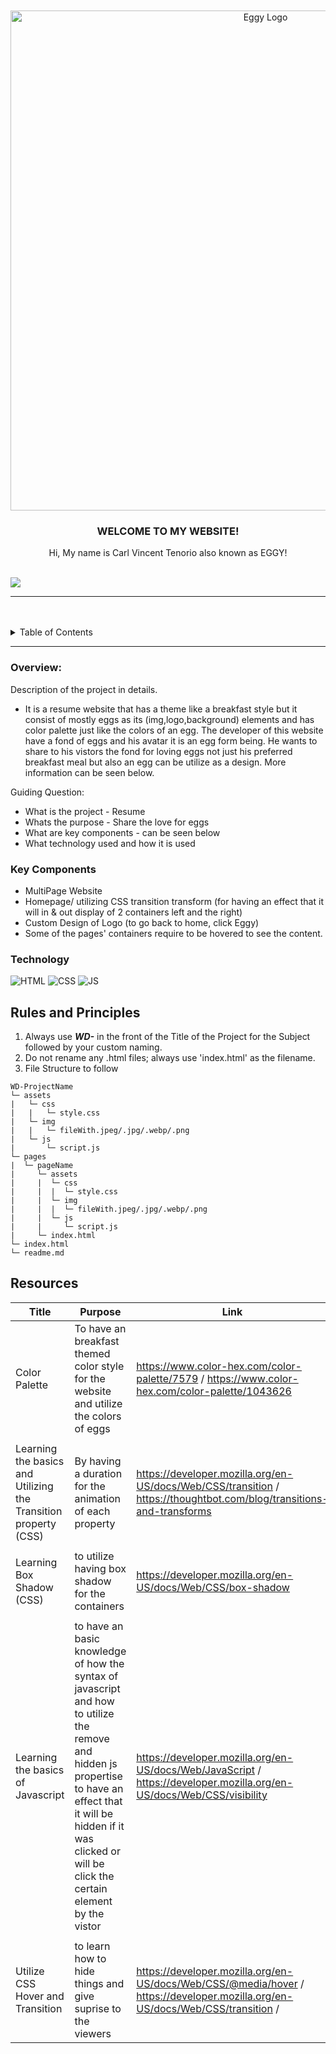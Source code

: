 <a name="readme-top">

<br/>

<br />
<div align="center">
  <a href="https://github.com/CVTenorio/WD-SEATWORK-TWO-TENORIO">
  <!-- TODO: If you want to add logo or banner you can add it here --> 
    <a href="https://app.daily.dev/carl_tenorio"><img src="//assets/img/eggy logo.png" width="800" alt="Eggy Logo"/></a>
  </a>
<!-- TODO: Change Title to the name of the title of your Project -->
  <h3 align="center">WELCOME TO MY WEBSITE!</h3>
</div>
<!-- TODO: Make a short description -->
<div align="center">
       Hi, My name is Carl Vincent Tenorio also known as EGGY!
</div>

<br />

<!-- TODO: Change the zyx-0314 into your github username  -->
<!-- TODO: Change the WD-Template-Project into the same name of your folder -->
![](https://visit-counter.vercel.app/counter.png?page=CVTenorio/WD-SEATWORK-TWO-TENORIO)

---

<br />
<br />

<!-- TODO: If you want to add more layers for your readme -->
<details>
  <summary>Table of Contents</summary>
  <ol>
    <li>
      <a href="#overview">Overview</a>
      <ol>
        <li>
          <a href="#key-components">Key Components</a>
        </li>
        <li>
          <a href="#technology">Technology</a>
        </li>
      </ol>
    </li>
    <li>
      <a href="#rules-and-principles">Rules and Principles</a>
    </li>
    <li>
      <a href="#resources">Resources</a>
    </li>
  </ol>
</details>

---

### Overview:

<!-- TODO: To be changed -->
<!-- The following are just sample -->
Description of the project in details.

- It is a resume website that has a theme like a breakfast  style but it consist of mostly eggs as its (img,logo,background) elements and has color palette just like the colors of an egg. The developer of this website have a fond of eggs and his avatar it is an egg form being. He wants to share to his vistors the fond for loving eggs not just his preferred breakfast meal but also an egg can be utilize as a design. More information can be seen below.

Guiding Question:
- What is the project - Resume
- Whats the purpose - Share the love for eggs
- What are key components - can be seen below
- What technology used and how it is used 

### Key Components
<!-- TODO: List of Key Components -->
<!-- The following are just sample -->
- MultiPage Website
- Homepage/ utilizing CSS transition transform (for having an effect that it will in & out display of 2 containers left and the right)
- Custom Design of Logo (to go back to home, click Eggy)
- Some of the pages' containers require to be hovered to see the content.


### Technology
<!-- TODO: List of Technology Used -->
![HTML](https://img.shields.io/badge/HTML-E34F26?style=for-the-badge&logo=html5&logoColor=white)
![CSS](https://img.shields.io/badge/CSS-1572B6?style=for-the-badge&logo=css3&logoColor=white)
![JS](https://camo.githubusercontent.com/ada167c2d900ced729acc76ee6de2d312e7043891e43e17c2eba1a1ef1af25ed/68747470733a2f2f696d672e736869656c64732e696f2f62616467652f4a6176615363726970742d4637444631453f7374796c653d666f722d7468652d6261646765266c6f676f3d6a617661736372697074266c6f676f436f6c6f723d7768697465)

## Rules and Principles
1. Always use ***WD-*** in the front of the Title of the Project for the Subject followed by your custom naming.
2. Do not rename any .html files; always use 'index.html' as the filename.
3. File Structure to follow

```
WD-ProjectName
└─ assets
|   └─ css
|   |   └─ style.css
|   └─ img
|   |   └─ fileWith.jpeg/.jpg/.webp/.png
|   └─ js
|       └─ script.js
└─ pages
|  └─ pageName
|     └─ assets
|     |  └─ css
|     |  |  └─ style.css
|     |  └─ img
|     |  |  └─ fileWith.jpeg/.jpg/.webp/.png
|     |  └─ js
|     |     └─ script.js
|     └─ index.html
└─ index.html
└─ readme.md
```

## Resources

<!-- TODO: Add References -->
| Title | Purpose | Link |
|-|-|-|
| Color Palette | To have an breakfast themed color style for the website and utilize the colors of eggs| https://www.color-hex.com/color-palette/7579 / https://www.color-hex.com/color-palette/1043626|
||||
| Learning the basics and Utilizing the Transition property (CSS) | By having a duration for the animation of each property | https://developer.mozilla.org/en-US/docs/Web/CSS/transition / https://thoughtbot.com/blog/transitions-and-transforms|
||||
|Learning Box Shadow (CSS) | to utilize having box shadow for the containers | https://developer.mozilla.org/en-US/docs/Web/CSS/box-shadow|
||||
|Learning the basics of Javascript | to have an basic knowledge of how the syntax of javascript and how to utilize the remove and hidden js propertise to have an effect that it will be hidden if it was clicked or will be click the certain element by the vistor | https://developer.mozilla.org/en-US/docs/Web/JavaScript / https://developer.mozilla.org/en-US/docs/Web/CSS/visibility|
||||
|Utilize CSS Hover and Transition | to learn how to hide things and give suprise to the viewers  | https://developer.mozilla.org/en-US/docs/Web/CSS/@media/hover / https://developer.mozilla.org/en-US/docs/Web/CSS/transition /

<!--My wireframe-->